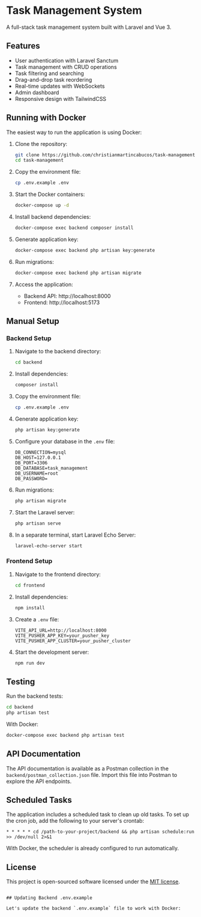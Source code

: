 # Task Management System

A full-stack task management system built with Laravel and Vue 3.

## Features

- User authentication with Laravel Sanctum
- Task management with CRUD operations
- Task filtering and searching
- Drag-and-drop task reordering
- Real-time updates with WebSockets
- Admin dashboard
- Responsive design with TailwindCSS

## Running with Docker

The easiest way to run the application is using Docker:

1. Clone the repository:
   ```bash
   git clone https://github.com/christianmartincabucos/task-management-system.git
   cd task-management
   ```

2. Copy the environment file:
   ```bash
   cp .env.example .env
   ```

3. Start the Docker containers:
   ```bash
   docker-compose up -d
   ```

4. Install backend dependencies:
   ```bash
   docker-compose exec backend composer install
   ```

5. Generate application key:
   ```bash
   docker-compose exec backend php artisan key:generate
   ```

6. Run migrations:
   ```bash
   docker-compose exec backend php artisan migrate
   ```

7. Access the application:
   - Backend API: http://localhost:8000
   - Frontend: http://localhost:5173

## Manual Setup

### Backend Setup

1. Navigate to the backend directory:
   ```bash
   cd backend
   ```

2. Install dependencies:
   ```bash
   composer install
   ```

3. Copy the environment file:
   ```bash
   cp .env.example .env
   ```

4. Generate application key:
   ```bash
   php artisan key:generate
   ```

5. Configure your database in the `.env` file:
   ```
   DB_CONNECTION=mysql
   DB_HOST=127.0.0.1
   DB_PORT=3306
   DB_DATABASE=task_management
   DB_USERNAME=root
   DB_PASSWORD=
   ```

6. Run migrations:
   ```bash
   php artisan migrate
   ```

7. Start the Laravel server:
   ```bash
   php artisan serve
   ```

8. In a separate terminal, start Laravel Echo Server:
   ```bash
   laravel-echo-server start
   ```

### Frontend Setup

1. Navigate to the frontend directory:
   ```bash
   cd frontend
   ```

2. Install dependencies:
   ```bash
   npm install
   ```

3. Create a `.env` file:
   ```
   VITE_API_URL=http://localhost:8000
   VITE_PUSHER_APP_KEY=your_pusher_key
   VITE_PUSHER_APP_CLUSTER=your_pusher_cluster
   ```

4. Start the development server:
   ```bash
   npm run dev
   ```

## Testing

Run the backend tests:

```bash
cd backend
php artisan test
```

With Docker:
```bash
docker-compose exec backend php artisan test
```

## API Documentation

The API documentation is available as a Postman collection in the `backend/postman_collection.json` file. Import this file into Postman to explore the API endpoints.

## Scheduled Tasks

The application includes a scheduled task to clean up old tasks. To set up the cron job, add the following to your server's crontab:

```
* * * * * cd /path-to-your-project/backend && php artisan schedule:run >> /dev/null 2>&1
```

With Docker, the scheduler is already configured to run automatically.

## License

This project is open-sourced software licensed under the [MIT license](https://opensource.org/licenses/MIT).
```

## Updating Backend .env.example

Let's update the backend `.env.example` file to work with Docker:

